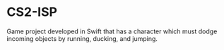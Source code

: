 # CS2-ISP
Game project developed in Swift that has a character which must dodge incoming objects by running, ducking, and jumping.
